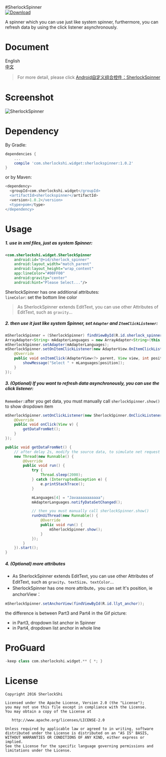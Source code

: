 #SherlockSpinner  
[ ![Download](https://api.bintray.com/packages/sherlockshi/android-widgets/SherlockSpinner/images/download.svg) ](https://bintray.com/sherlockshi/android-widgets/SherlockSpinner/_latestVersion)

A spinner which you can use just like system spinner, furthermore, you can refresh data by using the click listener asynchronously.

# Document
English  
[中文](./README_cn.md)

> For more detail, please click [Android自定义组合控件：SherlockSpinner](http://sherlockshi.github.io/2016/11/21/15_Android/1540_Widget/%E8%87%AA%E5%AE%9A%E4%B9%89%E7%BB%84%E5%90%88%E6%8E%A7%E4%BB%B6SherlockSpinner/)

# Screenshot
![SherlockSpinner](http://7xlpfl.com1.z0.glb.clouddn.com/sherlockshi/2016-11-20-demo3.gif)

# Dependency
By Gradle:
```groovy
dependencies {
    ...
    compile 'com.sherlockshi.widget:sherlockspinner:1.0.2'
}
```

or by Maven:
```groovy
<dependency>
  <groupId>com.sherlockshi.widget</groupId>
  <artifactId>sherlockspinner</artifactId>
  <version>1.0.2</version>
  <type>pom</type>
</dependency>
```


# Usage
##### 1. use in xml files, just as system Spinner:
```xml
<com.sherlockshi.widget.SherlockSpinner
    android:id="@+id/sherlock_spinner"
    android:layout_width="match_parent"
    android:layout_height="wrap_content"
    app:lineColor="#00FF00"
    android:gravity="center"
    android:hint="Please Select..."/>
```

SherlockSpinner has one additional attributes:  
`lineColor`: set the bottom line color  
> As SherlockSpinner extends EditText, you can use other Attributes of EditText, such as `gravity`...

##### 2. then use it just like system Spinner, set `Adapter` and `ItemClickListener`:
```java
mSherlockSpinner = (SherlockSpinner) findViewById(R.id.sherlock_spinner);
ArrayAdapter<String> mAdapterLanguages = new ArrayAdapter<String>(this, android.R.layout.simple_list_item_1, mLanguages);
mSherlockSpinner.setAdapter(mAdapterLanguages);
mSherlockSpinner.setOnItemClickListener(new AdapterView.OnItemClickListener() {
    @Override
    public void onItemClick(AdapterView<?> parent, View view, int position, long id) {
        showMessage("Select " + mLanguages[position]);
    }
});
```

##### 3. (Optional) If you want to refresh data asynchronously, you can use the click listener:
`Remember:`after you get data, you must manually call `sherlockSpinner.show()` to show dropdown item

```java
mSherlockSpinner.setOnClickListener(new SherlockSpinner.OnClickListener() {
    @Override
    public void onClick(View v) {
        getDataFromNet();
    }
});

public void getDataFromNet() {
    // after delay 2s, modify the source data, to simulate net request
    new Thread(new Runnable() {
        @Override
        public void run() {
            try {
                Thread.sleep(2000);
            } catch (InterruptedException e) {
                e.printStackTrace();
            }

            mLanguages[4] = "Javaaaaaaaaaaa";
            mAdapterLanguages.notifyDataSetChanged();

            // then you must manually call sherlockSpinner.show()
            runOnUiThread(new Runnable() {
                @Override
                public void run() {
                    mSherlockSpinner.show();
                }
            });
        }
    }).start();
}
```

##### 4. (Optional) more attributes
- As SherlockSpinner extends EditText, you can use other Attributes of EditText, such as `gravity`、`textSize`、`textColor`...
- SherlockSpinner has one more attribute，you can set It's position, ie anchorView：

```java
mSherlockSpinner.setAnchorView(findViewById(R.id.llyt_anchor));
```

the difference is between Part3 and Part4 in the Gif picture: 

- in Part3, dropdown list anchor in Spinner
- in Part4, dropdown list anchor in whole line

# ProGuard
```groovy
-keep class com.sherlockshi.widget.** { *; }
```

# License
```
Copyright 2016 SherlockShi

Licensed under the Apache License, Version 2.0 (the "License");
you may not use this file except in compliance with the License.
You may obtain a copy of the License at

   http://www.apache.org/licenses/LICENSE-2.0

Unless required by applicable law or agreed to in writing, software
distributed under the License is distributed on an "AS IS" BASIS,
WITHOUT WARRANTIES OR CONDITIONS OF ANY KIND, either express or implied.
See the License for the specific language governing permissions and
limitations under the License.
```